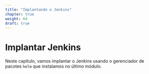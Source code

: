 ```yaml
---
title: "Implantando o Jenkins"
chapter: true
weight: 64
draft: true
---
```


# Implantar Jenkins

Neste capítulo, vamos implantar o Jenkins usando o gerenciador de pacotes `helm` que instalamos no último módulo.
